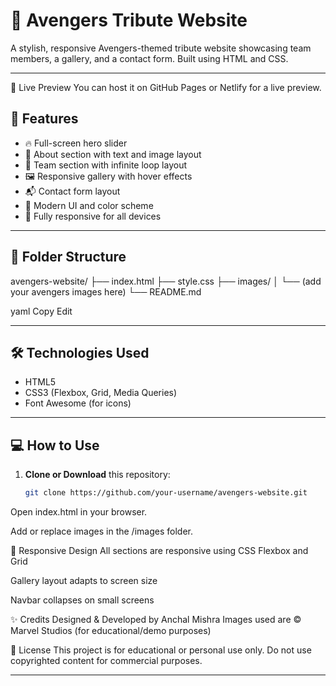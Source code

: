 # 🦸 Avengers Tribute Website

A stylish, responsive Avengers-themed tribute website showcasing team members, a gallery, and a contact form. Built using HTML and CSS.

---
📸 Live Preview
You can host it on GitHub Pages or Netlify for a live preview.

## 🌟 Features

- 🔥 Full-screen hero slider
- 🧬 About section with text and image layout
- 👥 Team section with infinite loop layout
- 🖼️ Responsive gallery with hover effects
- 📬 Contact form layout
- 🎨 Modern UI and color scheme
- 📱 Fully responsive for all devices

---

## 📁 Folder Structure
avengers-website/
├── index.html
├── style.css
├── images/
│ └── (add your avengers images here)
└── README.md

yaml
Copy
Edit

---

## 🛠️ Technologies Used

- HTML5  
- CSS3 (Flexbox, Grid, Media Queries)  
- Font Awesome (for icons)

---

## 💻 How to Use

1. **Clone or Download** this repository:
   ```bash
   git clone https://github.com/your-username/avengers-website.git
Open index.html in your browser.

Add or replace images in the /images folder.

📱 Responsive Design
All sections are responsive using CSS Flexbox and Grid

Gallery layout adapts to screen size

Navbar collapses on small screens

✨ Credits
Designed & Developed by Anchal Mishra
Images used are © Marvel Studios (for educational/demo purposes)

📃 License
This project is for educational or personal use only. Do not use copyrighted content for commercial purposes.

---
